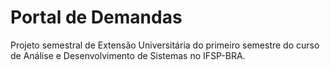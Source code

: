 # Portal de Demandas

Projeto semestral de Extensão Universitária do primeiro semestre do curso de Análise e Desenvolvimento de Sistemas no IFSP-BRA.
